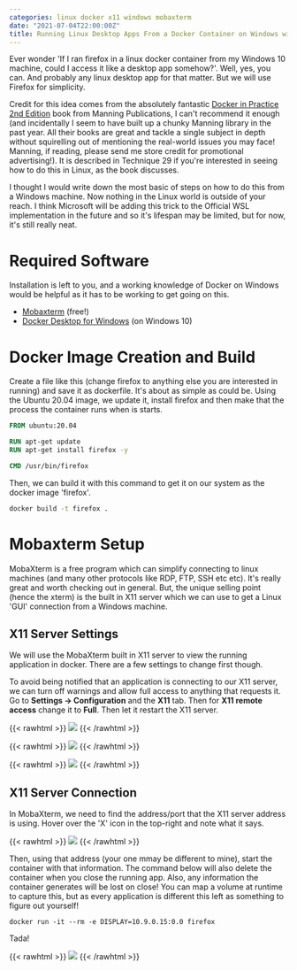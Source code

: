 ```yaml
---
categories: linux docker x11 windows mobaxterm
date: "2021-07-04T22:00:00Z"
title: Running Linux Desktop Apps From a Docker Container on Windows with MobaXterm
---
```


Ever wonder 'If I ran firefox in a linux docker container from my Windows 10 machine, could I access it like a desktop app somehow?'. Well, yes, you can. And probably any linux desktop app for that matter. But we will use Firefox for simplicity.

Credit for this idea comes from the absolutely fantastic [Docker in Practice 2nd Edition](https://www.manning.com/books/docker-in-practice-second-edition) book from Manning Publications, I can't recommend it enough (and incidentally I seem to have built up a chunky Manning library in the past year. All their books are great and tackle a single subject in depth without squirelling out of mentioning the real-world issues you may face! Manning, if reading, please send me store credit for promotional advertising!). It is described in Technique 29 if you're interested in seeing how to do this in Linux, as the book discusses.

I thought I would write down the most basic of steps on how to do this from a Windows machine. Now nothing in the Linux world is outside of your reach. I think Microsoft will be adding this trick to the Official WSL implementation in the future and so it's lifespan may be limited, but for now, it's still really neat.

# Required Software

Installation is left to you, and a working knowledge of Docker on Windows would be helpful as it has to be working to get going on this.

-   [Mobaxterm](https://mobaxterm.mobatek.net) (free!)
-   [Docker Desktop for Windows](https://www.docker.com/products/docker-desktop) (on Windows 10)

# Docker Image Creation and Build

Create a file like this (change firefox to anything else you are interested in running) and save it as dockerfile. It's about as simple as could be. Using the Ubuntu 20.04 image, we update it, install firefox and then make that the process the container runs when is starts.

```dockerfile
FROM ubuntu:20.04

RUN apt-get update
RUN apt-get install firefox -y

CMD /usr/bin/firefox
```

Then, we can build it with this command to get it on our system as the docker image 'firefox'.

```bash
docker build -t firefox .
```

# Mobaxterm Setup

MobaXterm is a free program which can simplify connecting to linux machines (and many other protocols like RDP, FTP, SSH etc etc). It's really great and worth checking out in general. But, the unique selling point (hence the xterm) is the built in X11 server which we can use to get a Linux 'GUI' connection from a Windows machine.

## X11 Server Settings

We will use the MobaXterm built in X11 server to view the running application in docker. There are a few settings to change first though.

To avoid being notified that an application is connecting to our X11 server, we can turn off warnings and allow full access to anything that requests it. Go to **Settings -> Configuration** and the **X11** tab. Then for **X11 remote access** change it to **Full**. Then let it restart the X11 server.

{{< rawhtml >}}
<a data-fancybox="gallery" href="/assets/images/2021/Running-Linux-Desktop-Apps-From-A-Docker-Container-On-Windows/001.png"><img src="/assets/images/2021/Running-Linux-Desktop-Apps-From-A-Docker-Container-On-Windows/001.png"></a>
{{< /rawhtml >}}

{{< rawhtml >}}
<a data-fancybox="gallery" href="/assets/images/2021/Running-Linux-Desktop-Apps-From-A-Docker-Container-On-Windows/005.png"><img src="/assets/images/2021/Running-Linux-Desktop-Apps-From-A-Docker-Container-On-Windows/005.png"></a>
{{< /rawhtml >}}

{{< rawhtml >}}
<a data-fancybox="gallery" href="/assets/images/2021/Running-Linux-Desktop-Apps-From-A-Docker-Container-On-Windows/010.png"><img src="/assets/images/2021/Running-Linux-Desktop-Apps-From-A-Docker-Container-On-Windows/010.png"></a>
{{< /rawhtml >}}

## X11 Server Connection

In MobaXterm, we need to find the address/port that the X11 server address is using. Hover over the 'X' icon in the top-right and note what it says.

{{< rawhtml >}}
<a data-fancybox="gallery" href="/assets/images/2021/Running-Linux-Desktop-Apps-From-A-Docker-Container-On-Windows/015.png"><img src="/assets/images/2021/Running-Linux-Desktop-Apps-From-A-Docker-Container-On-Windows/015.png"></a>
{{< /rawhtml >}}

Then, using that address (your one mmay be different to mine), start the container with that information. The command below will also delete the container when you close the running app. Also, any information the container generates will be lost on close! You can map a volume at runtime to capture this, but as every application is different this left as something to figure out yourself!

```
docker run -it --rm -e DISPLAY=10.9.0.15:0.0 firefox
```

Tada!

{{< rawhtml >}}
<a data-fancybox="gallery" href="/assets/images/2021/Running-Linux-Desktop-Apps-From-A-Docker-Container-On-Windows/015.png"><img src="/assets/images/2021/Running-Linux-Desktop-Apps-From-A-Docker-Container-On-Windows/015.png"></a>
{{< /rawhtml >}}
